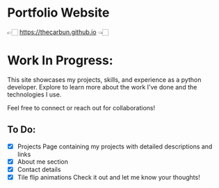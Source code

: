 # Portfolio Website  
👉🏻 https://thecarbun.github.io 👈🏻

# Work In Progress:

This site showcases my projects, skills, and experience as a python developer. Explore to learn more about the work I've done and the technologies I use.  

Feel free to connect or reach out for collaborations!  

## To Do:
- [x] Projects Page containing my projects with detailed descriptions and links
- [x] About me section 
- [x] Contact details
- [x] Tile flip animations
Check it out and let me know your thoughts!  
